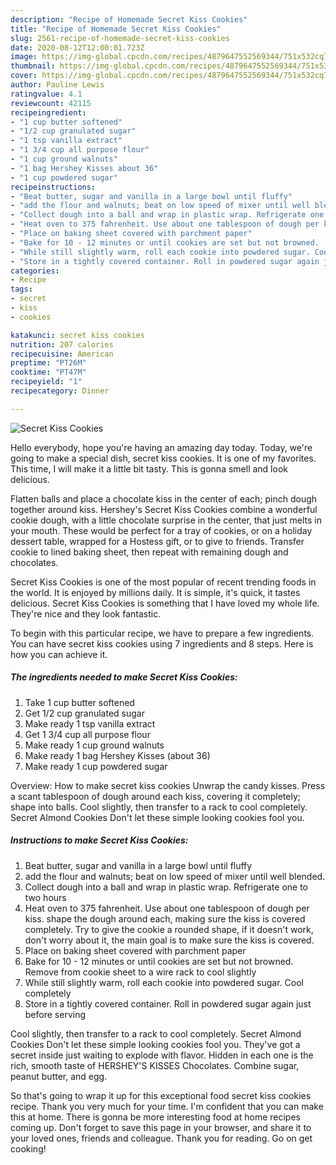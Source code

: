```yaml
---
description: "Recipe of Homemade Secret Kiss Cookies"
title: "Recipe of Homemade Secret Kiss Cookies"
slug: 2561-recipe-of-homemade-secret-kiss-cookies
date: 2020-08-12T12:00:01.723Z
image: https://img-global.cpcdn.com/recipes/4879647552569344/751x532cq70/secret-kiss-cookies-recipe-main-photo.jpg
thumbnail: https://img-global.cpcdn.com/recipes/4879647552569344/751x532cq70/secret-kiss-cookies-recipe-main-photo.jpg
cover: https://img-global.cpcdn.com/recipes/4879647552569344/751x532cq70/secret-kiss-cookies-recipe-main-photo.jpg
author: Pauline Lewis
ratingvalue: 4.1
reviewcount: 42115
recipeingredient:
- "1 cup butter softened"
- "1/2 cup granulated sugar"
- "1 tsp vanilla extract"
- "1 3/4 cup all purpose flour"
- "1 cup ground walnuts"
- "1 bag Hershey Kisses about 36"
- "1 cup powdered sugar"
recipeinstructions:
- "Beat butter, sugar and vanilla in a large bowl until fluffy"
- "add the flour and walnuts; beat on low speed of mixer until well blended."
- "Collect dough into a ball and wrap in plastic wrap. Refrigerate one to two hours"
- "Heat oven to 375 fahrenheit. Use about one tablespoon of dough per kiss. shape the dough around each, making sure the kiss is covered completely. Try to give the cookie a rounded shape, if it doesn&#39;t work, don&#39;t worry about it, the main goal is to make sure the kiss is covered."
- "Place on baking sheet covered with parchment paper"
- "Bake for 10 - 12 minutes or until cookies are set but not browned.  Remove from cookie sheet to a wire rack to cool slightly"
- "While still slightly warm, roll each cookie into powdered sugar. Cool completely"
- "Store in a tightly covered container. Roll in powdered sugar again just before serving"
categories:
- Recipe
tags:
- secret
- kiss
- cookies

katakunci: secret kiss cookies 
nutrition: 207 calories
recipecuisine: American
preptime: "PT26M"
cooktime: "PT47M"
recipeyield: "1"
recipecategory: Dinner

---
```



![Secret Kiss Cookies](https://img-global.cpcdn.com/recipes/4879647552569344/751x532cq70/secret-kiss-cookies-recipe-main-photo.jpg)

Hello everybody, hope you're having an amazing day today. Today, we're going to make a special dish, secret kiss cookies. It is one of my favorites. This time, I will make it a little bit tasty. This is gonna smell and look delicious.

Flatten balls and place a chocolate kiss in the center of each; pinch dough together around kiss. Hershey&#39;s Secret Kiss Cookies combine a wonderful cookie dough, with a little chocolate surprise in the center, that just melts in your mouth. These would be perfect for a tray of cookies, or on a holiday dessert table, wrapped for a Hostess gift, or to give to friends. Transfer cookie to lined baking sheet, then repeat with remaining dough and chocolates.

Secret Kiss Cookies is one of the most popular of recent trending foods in the world. It is enjoyed by millions daily. It is simple, it's quick, it tastes delicious. Secret Kiss Cookies is something that I have loved my whole life. They're nice and they look fantastic.


To begin with this particular recipe, we have to prepare a few ingredients. You can have secret kiss cookies using 7 ingredients and 8 steps. Here is how you can achieve it.

<!--inarticleads1-->

##### The ingredients needed to make Secret Kiss Cookies:

1. Take 1 cup butter softened
1. Get 1/2 cup granulated sugar
1. Make ready 1 tsp vanilla extract
1. Get 1 3/4 cup all purpose flour
1. Make ready 1 cup ground walnuts
1. Make ready 1 bag Hershey Kisses (about 36)
1. Make ready 1 cup powdered sugar


Overview: How to make secret kiss cookies Unwrap the candy kisses. Press a scant tablespoon of dough around each kiss, covering it completely; shape into balls. Cool slightly, then transfer to a rack to cool completely. Secret Almond Cookies Don&#39;t let these simple looking cookies fool you. 

<!--inarticleads2-->

##### Instructions to make Secret Kiss Cookies:

1. Beat butter, sugar and vanilla in a large bowl until fluffy
1. add the flour and walnuts; beat on low speed of mixer until well blended.
1. Collect dough into a ball and wrap in plastic wrap. Refrigerate one to two hours
1. Heat oven to 375 fahrenheit. Use about one tablespoon of dough per kiss. shape the dough around each, making sure the kiss is covered completely. Try to give the cookie a rounded shape, if it doesn&#39;t work, don&#39;t worry about it, the main goal is to make sure the kiss is covered.
1. Place on baking sheet covered with parchment paper
1. Bake for 10 - 12 minutes or until cookies are set but not browned.  Remove from cookie sheet to a wire rack to cool slightly
1. While still slightly warm, roll each cookie into powdered sugar. Cool completely
1. Store in a tightly covered container. Roll in powdered sugar again just before serving


Cool slightly, then transfer to a rack to cool completely. Secret Almond Cookies Don&#39;t let these simple looking cookies fool you. They&#39;ve got a secret inside just waiting to explode with flavor. Hidden in each one is the rich, smooth taste of HERSHEY&#39;S KISSES Chocolates. Combine sugar, peanut butter, and egg. 

So that's going to wrap it up for this exceptional food secret kiss cookies recipe. Thank you very much for your time. I'm confident that you can make this at home. There is gonna be more interesting food at home recipes coming up. Don't forget to save this page in your browser, and share it to your loved ones, friends and colleague. Thank you for reading. Go on get cooking!
